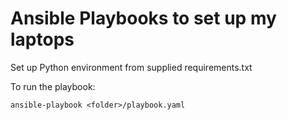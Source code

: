 # Ansible Playbooks to set up my laptops

Set up Python environment from supplied requirements.txt

To run the playbook:

`ansible-playbook <folder>/playbook.yaml`
